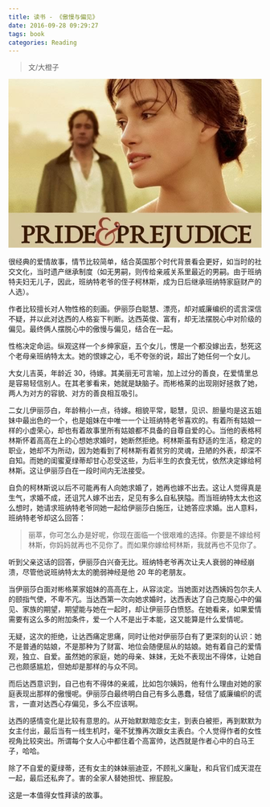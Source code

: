 ```yaml
---
title: 读书 - 《傲慢与偏见》
date: 2016-09-28 09:29:27
tags: book
categories: Reading
---
```


> 文/大橙子

![image](https://raw.githubusercontent.com/tobyqin/img/master/pride_prejudice.jpg)

很经典的爱情故事，情节比较简单，结合英国那个时代背景看会更好，如当时的社交文化，当时遗产继承制度（如无男嗣，则传给亲戚关系里最近的男嗣。由于班纳特夫妇无儿子，因此，班纳特老爷的侄子柯林斯，成为日后继承班纳特家庭财产的人选）。

<!-- more -->

作者比较擅长对人物性格的刻画。伊丽莎白聪慧、漂亮，却对威廉编织的谎言深信不疑，并以此对达西的人格妄下判断。达西英俊、富有，却无法摆脱心中对阶级的偏见。最终俩人摆脱心中的傲慢与偏见，结合在一起。

性格决定命运。纵观这样一个乡绅家庭，五个女儿，愣是一个都没嫁出去，愁死这个老母亲班纳特太太。她的恨嫁之心，毛不夸张的说，超出了她任何一个女儿。

大女儿吉英，年龄近 30，待嫁。其美丽无可言喻，加上过分的善良，在爱情里总是容易轻信别人。在其老爹看来，她就是缺脑子。而彬格莱的出现刚好拯救了她，两人为对方的容貌、对方的善良相互吸引。

二女儿伊丽莎白，年龄稍小一点，待嫁。相貌平常，聪慧，见识、胆量均是这五姐妹中最出色的一个，也是姐妹在中唯一一个让班纳特老爷喜欢的。有着所有姑娘一样的小虚荣心，却也有着故事里所有姑娘都不具备的自尊自爱的心。当他的表格柯林斯怀着高高在上的心想她求婚时，她断然拒绝。柯林斯虽有舒适的生活，稳定的职业，她却不为所动，因为她看到了柯林斯有着贫穷的灵魂，丑陋的外表，却深不自知。而她的闺蜜夏绿蒂却甘心忍受这些，为后半生的衣食无忧，依然决定嫁给柯林斯。这让伊丽莎白在一段时间内无法接受。

自负的柯林斯说以后不可能再有人向她求婚了，她再也嫁不出去。这让人觉得真是生气，求婚不成，还诅咒人嫁不出去，足见有多么自私狭隘。而当班纳特太太也这么想时，她请求班纳特老爷同她一起给伊丽莎白施压，让她答应求婚。出人意料，班纳特老爷却这么回答：

> 丽萃，你可怎么办是好呢，你现在面临一个很艰难的选择。你要是不嫁给柯林斯，你妈妈就再也不见你了。而如果你嫁给柯林斯，我就再也不见你了。

听到父亲这话的回答，伊丽莎白兴奋无比。班纳特老爷再次让夫人衰弱的神经崩溃，尽管他说班纳特太太的脆弱神经是他 20 年的老朋友。

当伊丽莎白面对彬格莱家姐妹的高高在上，从容淡定。当她面对达西姨妈包尔夫人的颐指气使，不卑不亢。当达西第一次向她求婚时，达西表达了自己克服心中的偏见、家族的期望，期望能与她在一起时，却让伊丽莎白愤怒。在她看来，如果爱情需要有这么多的附加条件，爱一个人不是出于本能，这又能算是什么爱情呢。

无疑，这次的拒绝，让达西痛定思痛，同时让他对伊丽莎白有了更深刻的认识：她不是普通的姑娘，不是那种为了财富、地位会随便屈从的姑娘。她有着自己的爱情观，独立、自爱。虽然她的家庭，她的母亲、妹妹，无处不表现出不得体，让她自己也颇感尴尬，但她却是那样的与众不同。

而后达西意识到，自己也有不得体的亲戚，比如包尔姨妈，他有什么理由对她的家庭表现出那样的傲慢呢。伊丽莎白最终明白自己有多么愚蠢，轻信了威廉编织的谎言，一直对达西心存偏见，多么不应该啊。

达西的感情变化是比较有意思的。从开始默默暗恋女主，到表白被拒，再到默默为女主付出，最后当有一线生机时，毫不犹豫再次跟女主表白。个人觉得作者的女性视角比较突出。所谓每个女人心中都住着个高富帅，达西就是作者心中的白马王子，哈哈。

除了不自爱的夏绿蒂，还有女主的妹妹丽迪亚，不顾礼义廉耻，和兵官们成天混在一起，最后还私奔了。害的全家人替她担忧、擦屁股。

这是一本值得女性拜读的故事。

